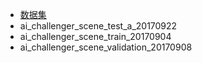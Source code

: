 - [数据集](https://challenger.ai/competition/scene/subject)
- ai_challenger_scene_test_a_20170922
- ai_challenger_scene_train_20170904
- ai_challenger_scene_validation_20170908

